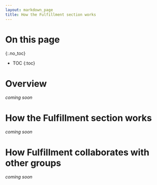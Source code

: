 ```yaml
---
layout: markdown_page
title: How the Fulfillment section works
---
```


# On this page
{:.no_toc}

- TOC
{:toc}

# Overview

_coming soon_


# How the Fulfillment section works

_coming soon_

<!--
### Milestone planning process

_coming soon_

### How we prioritize

_coming soon_

### Peer issue review

_coming soon_
-->
# How Fulfillment collaborates with other groups

_coming soon_

